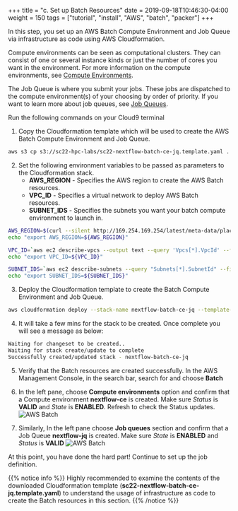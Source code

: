 +++
title = "c. Set up Batch Resources"
date = 2019-09-18T10:46:30-04:00
weight = 150
tags = ["tutorial", "install", "AWS", "batch", "packer"]
+++

In this step, you set up an AWS Batch Compute Environment and Job Queue via infrastructure as code using AWS Cloudformation.

Compute environments can be seen as computational clusters. They can consist of one or several instance kinds or just the number of cores you want in the environment. For more information on the compute environments, see [Compute Environments](https://docs.aws.amazon.com/batch/latest/userguide/compute_environments.html).

The Job Queue is where you submit your jobs. These jobs are dispatched to the compute environment(s) of your choosing by order of priority. If you want to learn more about job queues, see [Job Queues](https://docs.aws.amazon.com/batch/latest/userguide/job_queues.html).

Run the following commands on your Cloud9 terminal

1. Copy the Cloudformation template which will be used to create the AWS Batch Compute Environment and Job Queue.

```bash
aws s3 cp s3://sc22-hpc-labs/sc22-nextflow-batch-ce-jq.template.yaml .
```

2. Set the following environment variables to be passed as parameters to the Cloudformation stack. 
	- **AWS_REGION** - Specifies the AWS region to create the AWS Batch resources.
	- **VPC_ID** - Specifies a virtual network to deploy AWS Batch resources.
	- **SUBNET_IDS** - Specifies the subnets you want your batch compute environment to launch in.

```bash
AWS_REGION=$(curl --silent http://169.254.169.254/latest/meta-data/placement/region)
echo "export AWS_REGION=${AWS_REGION}"

VPC_ID=`aws ec2 describe-vpcs --output text --query 'Vpcs[*].VpcId' --filters Name=isDefault,Values=true --region ${AWS_REGION}`
echo "export VPC_ID=${VPC_ID}"

SUBNET_IDS=`aws ec2 describe-subnets --query "Subnets[*].SubnetId" --filters Name=vpc-id,Values=${VPC_ID} --region ${AWS_REGION} --output text | sed 's/\s\+/,/g'`
echo "export SUBNET_IDS=${SUBNET_IDS}"
```

3. Deploy the Cloudformation template to create the Batch Compute Environment and Job Queue.

```bash
aws cloudformation deploy --stack-name nextflow-batch-ce-jq --template-file sc22-nextflow-batch-ce-jq.template.yaml --capabilities CAPABILITY_IAM --region ${AWS_REGION} --parameter-overrides VpcId=${VPC_ID} SubnetIds="${SUBNET_IDS}"
```

4. It will take a few mins for the stack to be created. Once complete you will see a message as below: 
```bash
Waiting for changeset to be created..
Waiting for stack create/update to complete
Successfully created/updated stack - nextflow-batch-ce-jq
```

5. Verify that the Batch resources are created successfully. In the AWS Management Console, in the search bar, search for and choose **Batch** 

6. In the left pane, choose **Compute environments** option and confirm that a Compute environment **nextflow-ce** is created. Make sure *Status* is **VALID** and *State* is **ENABLED**. Refresh to check the Status updates.
![AWS Batch](/images/aws-batch/SC22/ce-6c.png)

7. Similarly, In the left pane choose **Job queues** section and confirm that a Job Queue **nextflow-jq** is created. Make sure *State* is **ENABLED** and *Status* is **VALID**
![AWS Batch](/images/aws-batch/SC22/jq-4c.png)

At this point, you have done the hard part! Continue to set up the job definition.

{{% notice info %}}
Highly recommended to examine the contents of the downloaded Cloudformation template (**sc22-nextflow-batch-ce-jq.template.yaml**) to understand the usage of infrastructure as code to create the Batch resources in this section.
{{% /notice %}}
